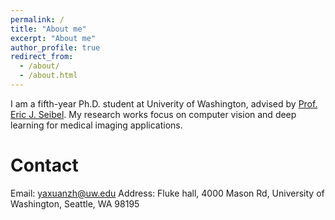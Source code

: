 ```yaml
---
permalink: /
title: "About me"
excerpt: "About me"
author_profile: true
redirect_from: 
  - /about/
  - /about.html
---
```


I am a fifth-year Ph.D. student at Univerity of Washington, advised by [Prof. Eric J. Seibel](https://scholar.google.nl/citations?user=01a-2x0AAAAJ&hl=en). My research works focus on computer vision and deep learning for medical imaging applications. 

Contact
======
Email: yaxuanzh@uw.edu
Address: Fluke hall, 4000 Mason Rd, University of Washington, Seattle, WA 98195

